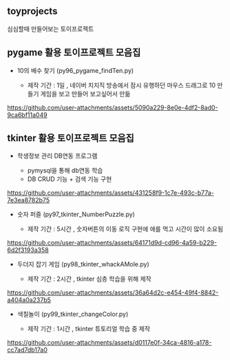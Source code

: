 ## toyprojects
심심할때 만들어보는 토이프로젝트


## pygame 활용 토이프로젝트 모음집

- 10의 배수 찾기 (py96_pygame_findTen.py)

  - 제작 기간 : 1일 , 네이버 치지직 방송에서 잠시 유행하던 마우스 드래그로 10 만들기 게임을 보고 만들어 보고싶어서 만듦


https://github.com/user-attachments/assets/5090a229-8e0e-4df2-8ad0-9ca6bf11a049



## tkinter 활용 토이프로젝트 모음집

- 학생정보 관리 DB연동 프로그램

  - pymysql을 통해 db연동 학습
  - DB CRUD 기능 + 검색 기능 구현
    
https://github.com/user-attachments/assets/431258f9-1c7e-493c-b77a-7e3ea8782b75


- 숫자 퍼즐 (py97_tkinter_NumberPuzzle.py)

  - 제작 기간 : 5시간 , 숫자버튼의 이동 로직 구현에 애를 먹고 시간이 많이 소요됨

https://github.com/user-attachments/assets/64171d9d-cd96-4a59-b229-6d2f3193a358


- 두더지 잡기 게임 (py98_tkinter_whackAMole.py)

  - 제작 기간 : 2시간 , tkinter 심층 학습을 위해 제작
      
https://github.com/user-attachments/assets/36a64d2c-e454-49f4-8842-a404a0a237b5


- 색칠놀이 (py99_tkinter_changeColor.py)
  
  - 제작 기간 : 1시간 , tkinter 튜토리얼 학습 중 제작

https://github.com/user-attachments/assets/d0117e0f-34ca-4816-a178-cc7ad7db17a0


